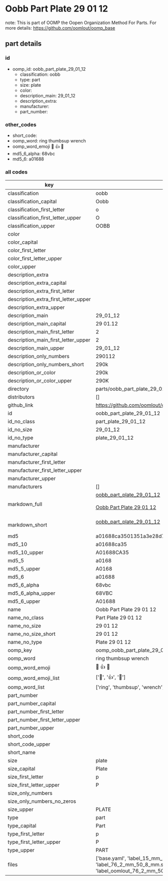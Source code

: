 # Oobb Part Plate 29 01 12  

note: This is part of OOMP the Oopen Organization Method For Parts. For more details: https://github.com/oomlout/oomp_base

##  part details





### id
* oomp_id: oobb_part_plate_29_01_12
  * classification: oobb
  * type: part
  * size: plate
  * color: 
  * description_main: 29_01_12
  * description_extra: 
  * manufacturer: 
  * part_number: 

### other_codes
* short_code: 
* oomp_word: ring thumbsup wrench
* oomp_word_emoji :ring: :thumbsup: :wrench:
* md5_6_alpha: 68vbc
* md5_6: a01688

### all codes 
| key | value |  
| --- | --- |  
| classification | oobb |  
| classification_capital | Oobb |  
| classification_first_letter | o |  
| classification_first_letter_upper | O |  
| classification_upper | OOBB |  
| color |  |  
| color_capital |  |  
| color_first_letter |  |  
| color_first_letter_upper |  |  
| color_upper |  |  
| description_extra |  |  
| description_extra_capital |  |  
| description_extra_first_letter |  |  
| description_extra_first_letter_upper |  |  
| description_extra_upper |  |  
| description_main | 29_01_12 |  
| description_main_capital | 29 01.12 |  
| description_main_first_letter | 2 |  
| description_main_first_letter_upper | 2 |  
| description_main_upper | 29_01_12 |  
| description_only_numbers | 290112 |  
| description_only_numbers_short | 290k |  
| description_or_color | 290k |  
| description_or_color_upper | 290K |  
| directory | parts/oobb_part_plate_29_01_12 |  
| distributors | [] |  
| github_link | https://github.com/oomlout/oomlout_oomp_part_src/tree/main/parts/oobb_part_plate_29_01_12/working |  
| id | oobb_part_plate_29_01_12 |  
| id_no_class | part_plate_29_01_12 |  
| id_no_size | 29_01_12 |  
| id_no_type | plate_29_01_12 |  
| manufacturer |  |  
| manufacturer_capital |  |  
| manufacturer_first_letter |  |  
| manufacturer_first_letter_upper |  |  
| manufacturer_upper |  |  
| manufacturers | [] |  
| markdown_full | [oobb_part_plate_29_01_12](https://github.com/oomlout/oomlout_oomp_part_src/tree/main/parts/oobb_part_plate_29_01_12/working)<br>[](https://github.com/oomlout/oomlout_oomp_part_src/tree/main/parts/oobb_part_plate_29_01_12/working)<br>[Oobb Part Plate 29 01 12](https://github.com/oomlout/oomlout_oomp_part_src/tree/main/parts/oobb_part_plate_29_01_12/working)<br><br> |  
| markdown_short | [oobb_part_plate_29_01_12](https://github.com/oomlout/oomlout_oomp_part_src/tree/main/parts/oobb_part_plate_29_01_12/working)<br><br> |  
| md5 | a01688ca3501351a3e28d76485d9004e |  
| md5_10 | a01688ca35 |  
| md5_10_upper | A01688CA35 |  
| md5_5 | a0168 |  
| md5_5_upper | A0168 |  
| md5_6 | a01688 |  
| md5_6_alpha | 68vbc |  
| md5_6_alpha_upper | 68VBC |  
| md5_6_upper | A01688 |  
| name | Oobb Part Plate 29 01 12 |  
| name_no_class | Part Plate 29 01 12 |  
| name_no_size | 29 01 12 |  
| name_no_size_short | 29 01 12 |  
| name_no_type | Plate 29 01 12 |  
| oomp_key | oomp_oobb_part_plate_29_01_12 |  
| oomp_word | ring thumbsup wrench |  
| oomp_word_emoji | :ring: :thumbsup: :wrench: |  
| oomp_word_emoji_list | [':ring:', ':thumbsup:', ':wrench:'] |  
| oomp_word_list | ['ring', 'thumbsup', 'wrench'] |  
| part_number |  |  
| part_number_capital |  |  
| part_number_first_letter |  |  
| part_number_first_letter_upper |  |  
| part_number_upper |  |  
| short_code |  |  
| short_code_upper |  |  
| short_name |  |  
| size | plate |  
| size_capital | Plate |  
| size_first_letter | p |  
| size_first_letter_upper | P |  
| size_only_numbers |  |  
| size_only_numbers_no_zeros |  |  
| size_upper | PLATE |  
| type | part |  
| type_capital | Part |  
| type_first_letter | p |  
| type_first_letter_upper | P |  
| type_upper | PART |  
| files | ['base.yaml', 'label_15_mm_30_mm.pdf', 'label_15_mm_30_mm.svg', 'label_76_2_mm_50_8_mm.pdf', 'label_76_2_mm_50_8_mm.svg', 'label_oomlout_76_2_mm_50_8_mm.pdf', 'label_oomlout_76_2_mm_50_8_mm.svg', 'readme.md', 'working.json', 'working.yaml'] |  
